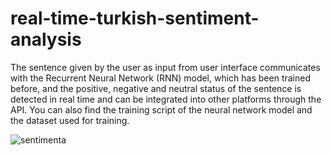 # real-time-turkish-sentiment-analysis
 The sentence given by the user as input from user interface communicates with the Recurrent Neural Network (RNN) model, which has been trained before, and the positive, negative and neutral status of the sentence is detected in real time and can be integrated into other platforms through the API. You can also find the training script of the neural network model and the dataset used for training.
  
   
![sentimenta](https://user-images.githubusercontent.com/69243611/126318998-7142c893-89e3-41ab-9910-f99cd7fc95b7.png)
